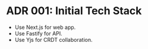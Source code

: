 # ADR 001: Initial Tech Stack

- Use Next.js for web app.
- Use Fastify for API.
- Use Yjs for CRDT collaboration.
